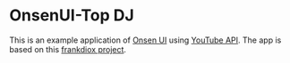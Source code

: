 #   OnsenUI-Top DJ

This is an example application of [Onsen UI](http://onsen.io) using [YouTube API](https://developers.google.com/youtube/v3/).
The app is based on this [frankdiox project](https://github.com/frankdiox/OnsenUI-YouTube).

